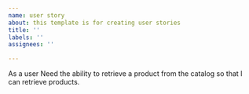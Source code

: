 ```yaml
---
name: user story
about: this template is for creating user stories
title: ''
labels: ''
assignees: ''

---
```


As a user 
Need the ability to retrieve a product from the catalog
so that I can retrieve products.
